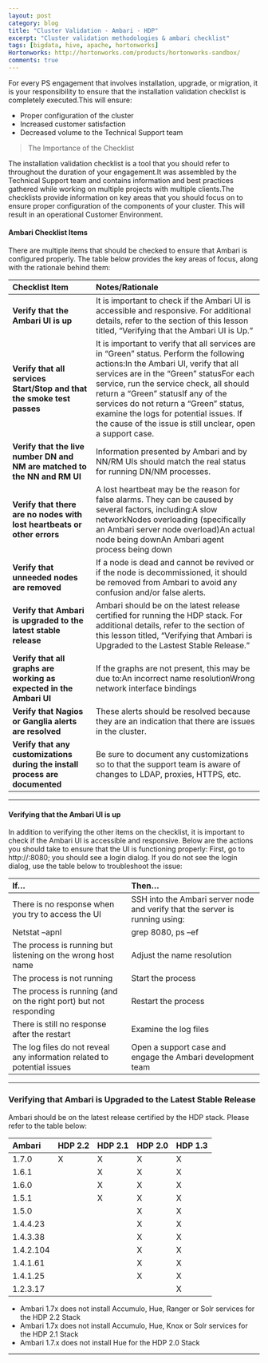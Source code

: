 ```yaml
---
layout: post
category: blog
title: "Cluster Validation - Ambari - HDP"
excerpt: "Cluster validation methodologies & ambari checklist"
tags: [bigdata, hive, apache, hortonworks]
Hortonworks: http://hortonworks.com/products/hortonworks-sandbox/
comments: true
---
```


For every PS engagement that involves installation, upgrade, or migration, it is your responsibility to ensure that the installation validation checklist is completely executed.This will ensure:
- Proper configuration of the cluster
- Increased customer satisfaction
- Decreased volume to the Technical Support team

> The Importance of the Checklist

The installation validation checklist is a tool that you should refer to throughout the duration of your engagement.It was assembled by the Technical Support team and contains information and best practices gathered while working on multiple projects with multiple clients.The checklists provide information on key areas that you should focus on to ensure proper configuration of the components of your cluster. This will result in an operational Customer Environment.

#### Ambari Checklist Items

There are multiple items that should be checked to ensure that Ambari is configured properly. The table below provides the key areas of focus, along with the rationale behind them:

| **Checklist Item**                                                            | **Notes/Rationale**                                                                                                                                                                                                                                                                                                                                                                                               |
|:------------------------------------------------------------------------------ |:----------------------------------------------------------------------------------------------------------------------------------------------------------------------------------------------------------------------------------------------------------------------------------------------------------------------------------------------------------------------------------------------------------------   |
| **Verify that the Ambari UI is up**                                           | It is important to check if the Ambari UI is accessible and responsive. For additional details, refer to the section of this lesson titled, “Verifying that the Ambari UI is Up.”                                                                                                                                                                                                                                 |
| **Verify that all services Start/Stop and that the smoke test passes**        | It is important to verify that all services are in “Green” status. Perform the following actions:In the Ambari UI, verify that all services are in the “Green” statusFor each service, run the service check, all should return a “Green” statusIf any of the services do not return a “Green” status, examine the logs for potential issues. If the cause of the issue is still unclear, open a support case.    |
| **Verify that the live number DN and NM are matched to the NN and RM UI**     | Information presented by Ambari and by NN/RM UIs should match the real status for running DN/NM processes.                                                                                                                                                                                                                                                                                                        |
| **Verify that there are no nodes with lost heartbeats or other errors**       | A lost heartbeat may be the reason for false alarms. They can be caused by several factors, including:A slow networkNodes overloading (specifically an Ambari server node overload)An actual node being downAn Ambari agent process being down                                                                                                                                                                    |
| **Verify that unneeded nodes are removed**                                    | If a node is dead and cannot be revived or if the node is decommissioned, it should be removed from Ambari to avoid any confusion and/or false alerts.                                                                                                                                                                                                                                                            |
| **Verify that Ambari is upgraded to the latest stable release**               | Ambari should be on the latest release certified for running the HDP stack. For additional details, refer to the section of this lesson titled, “Verifying that Ambari is Upgraded to the Lastest Stable Release.”                                                                                                                                                                                                |
| **Verify that all graphs are working as expected in the Ambari UI**           | If the graphs are not present, this may be due to:An incorrect name resolutionWrong network interface bindings                                                                                                                                                                                                                                                                                                    |
| **Verify that Nagios or Ganglia alerts are resolved**                         | These alerts should be resolved because they are an indication that there are issues in the cluster.                                                                                                                                                                                                                                                                                                              |
| **Verify that any customizations during the install process are documented**  | Be sure to document any customizations so to that the support team is aware of changes to LDAP, proxies, HTTPS, etc.                                                                                                                                                                                                                                                                                              |

***

#### Verifying that the Ambari UI is up
In addition to verifying the other items on the checklist, it is important to check if the Ambari UI is accessible and responsive. Below are the actions you should take to ensure that the UI is functioning properly:
First, go to http://<ambari-server-host>:8080; you should see a login dialog. If you do not see the login dialog, use the table below to troubleshoot the issue:

| **If…**                                                                 | **Then…**                                                                     |
|:-------------------------------------------------------------------------|:-------------------------------------------------------------------------------|
| There is no response when you try to access the UI                      | SSH into the Ambari server node and verify that the server is running using:  
                                                                           Netstat –apnl | grep 8080, ps –ef | grep Ambari                                |
| The process is running but listening on the wrong host name             | Adjust the name resolution                                                    |
| The process is not running                                              | Start the process                                                             |
| The process is running (and on the right port) but not responding       | Restart the process                                                           |
| There is still no response after the restart                            | Examine the log files                                                         |
| The log files do not reveal any information related to potential issues | Open a support case and engage the Ambari development team                    |

***

### Verifying that Ambari is Upgraded to the Latest Stable Release
Ambari should be on the latest release certified by the HDP stack. Please refer to the table below:

| **Ambari** | **HDP 2.2**                                                                                   | **HDP 2.1** | **HDP 2.0** | **HDP 1.3** |
|:------------|:-----------------------------------------------------------------------------------------------|:-------------|:-------------|:-------------|
| 1.7.0      | X                                                                                             | X           | X           | X           |
| 1.6.1      |                                                                                               | X           | X           | X           |
| 1.6.0      |                                                                                               | X           | X           | X           |
| 1.5.1      |                                                                                               | X           | X           | X           |
| 1.5.0      |                                                                                               |             | X           | X           |
| 1.4.4.23   |                                                                                               |             | X           | X           |
| 1.4.3.38   |                                                                                               |             | X           | X           |
| 1.4.2.104  |                                                                                               |             | X           | X           |
| 1.4.1.61   |                                                                                               |             | X           | X           |
| 1.4.1.25   |                                                                                               |             | X           | X           |
| 1.2.3.17   |                                                                                               |             |             | X           |

 -   Ambari 1.7x does not install Accumulo, Hue, Ranger or Solr services for the HDP 2.2 Stack
- Ambari 1.7x does not install Accumulo, Hue, Knox or Solr services for the HDP 2.1 Stack
- Ambari 1.7.x does not install Hue for the HDP 2.0 Stack

***


